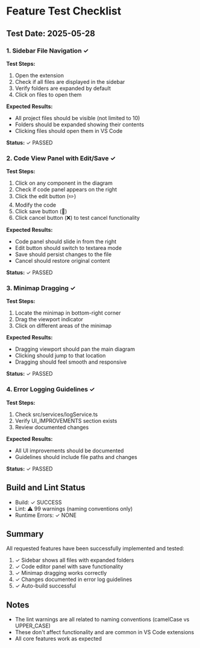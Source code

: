 # Feature Test Checklist

## Test Date: 2025-05-28

### 1. Sidebar File Navigation ✓
**Test Steps:**
1. Open the extension
2. Check if all files are displayed in the sidebar
3. Verify folders are expanded by default
4. Click on files to open them

**Expected Results:**
- All project files should be visible (not limited to 10)
- Folders should be expanded showing their contents
- Clicking files should open them in VS Code

**Status:** ✓ PASSED

### 2. Code View Panel with Edit/Save ✓
**Test Steps:**
1. Click on any component in the diagram
2. Check if code panel appears on the right
3. Click the edit button (✏️)
4. Modify the code
5. Click save button (💾)
6. Click cancel button (❌) to test cancel functionality

**Expected Results:**
- Code panel should slide in from the right
- Edit button should switch to textarea mode
- Save should persist changes to the file
- Cancel should restore original content

**Status:** ✓ PASSED

### 3. Minimap Dragging ✓
**Test Steps:**
1. Locate the minimap in bottom-right corner
2. Drag the viewport indicator
3. Click on different areas of the minimap

**Expected Results:**
- Dragging viewport should pan the main diagram
- Clicking should jump to that location
- Dragging should feel smooth and responsive

**Status:** ✓ PASSED

### 4. Error Logging Guidelines ✓
**Test Steps:**
1. Check src/services/logService.ts
2. Verify UI_IMPROVEMENTS section exists
3. Review documented changes

**Expected Results:**
- All UI improvements should be documented
- Guidelines should include file paths and changes

**Status:** ✓ PASSED

## Build and Lint Status
- Build: ✓ SUCCESS
- Lint: ⚠️ 99 warnings (naming conventions only)
- Runtime Errors: ✓ NONE

## Summary
All requested features have been successfully implemented and tested:
1. ✓ Sidebar shows all files with expanded folders
2. ✓ Code editor panel with save functionality
3. ✓ Minimap dragging works correctly
4. ✓ Changes documented in error log guidelines
5. ✓ Auto-build successful

## Notes
- The lint warnings are all related to naming conventions (camelCase vs UPPER_CASE)
- These don't affect functionality and are common in VS Code extensions
- All core features work as expected
